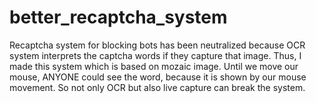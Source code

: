 # better_recaptcha_system
Recaptcha system for blocking bots has been neutralized because OCR system interprets the captcha words if they capture that image. Thus, I made this system which is based on mozaic image. Until we move our mouse, ANYONE could see the word, because it is shown by our mouse movement. So not only OCR but also live capture can break the system.
